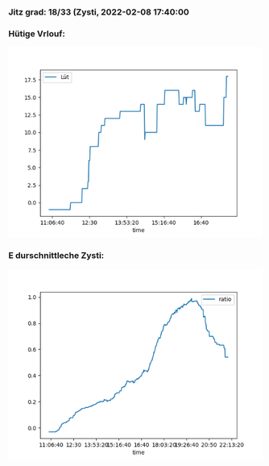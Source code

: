 ### Jitz grad: 18/33 (Zysti, 2022-02-08 17:40:00

### Hütige Vrlouf:
![Graph](Today.png)

### E durschnittleche Zysti:
![Graph](Zysti.png)